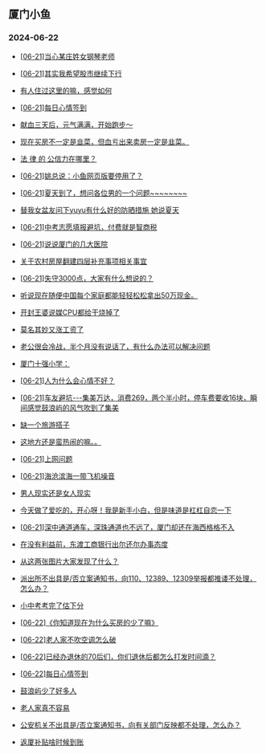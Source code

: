 ## 厦门小鱼 
### 2024-06-22

+ [[06-21]当心某庄姓女钢琴老师](http://bbs.xmfish.com/read-htm-tid-18207774.html)

+ [[06-21]其实我希望股市继续下行](http://bbs.xmfish.com/read-htm-tid-18207835.html)

+ [有人住过这里的嘛，感觉如何](http://bbs.xmfish.com/read-htm-tid-18207937.html)

+ [[06-21]每日心情签到](http://bbs.xmfish.com/read-htm-tid-18207764.html)

+ [献血三天后，元气满满，开始跑步～](http://bbs.xmfish.com/read-htm-tid-18207810.html)

+ [现在买房不一定是韭菜，但血亏出来卖房一定是韭菜。](http://bbs.xmfish.com/read-htm-tid-18208009.html)

+ [法 律 的 公信力在哪里？](http://bbs.xmfish.com/read-htm-tid-18207897.html)

+ [[06-21]姚总说：小鱼网页版要停用了？](http://bbs.xmfish.com/read-htm-tid-18207848.html)

+ [[06-21]夏天到了，想问各位男的一个问题~~~~~~~~](http://bbs.xmfish.com/read-htm-tid-18207950.html)

+ [替我女盆友问下yuyu有什么好的防晒措施
她说夏天](http://bbs.xmfish.com/read-htm-tid-18207841.html)

+ [[06-21]中考志愿填报避坑，付费就是智商税](http://bbs.xmfish.com/read-htm-tid-18207962.html)

+ [[06-21]说说厦门的几大医院](http://bbs.xmfish.com/read-htm-tid-18208064.html)

+ [关于农村房屋翻建四层补充事项相关事宜](http://bbs.xmfish.com/read-htm-tid-18207922.html)

+ [[06-21]失守3000点，大家有什么想说的？](http://bbs.xmfish.com/read-htm-tid-18208085.html)

+ [听说现在随便中国每个家庭都能轻轻松松拿出50万现金。](http://bbs.xmfish.com/read-htm-tid-18208097.html)

+ [开封王婆说媒CPU都给干烧掉了](http://bbs.xmfish.com/read-htm-tid-18207992.html)

+ [莫名其妙又涨工资了](http://bbs.xmfish.com/read-htm-tid-18208152.html)

+ [老公很会冷战，半个月没有说话了，有什么办法可以解决问题](http://bbs.xmfish.com/read-htm-tid-18208209.html)

+ [厦门十强小学：](http://bbs.xmfish.com/read-htm-tid-18208108.html)

+ [[06-21]人为什么会心情不好？](http://bbs.xmfish.com/read-htm-tid-18208017.html)

+ [[06-21]车友避坑---集美万达，消费269，两个半小时，停车费要收16块，瞬间感觉鼓浪屿的风气吹到了集美](http://bbs.xmfish.com/read-htm-tid-18208205.html)

+ [缺一个旅游搭子](http://bbs.xmfish.com/read-htm-tid-18208042.html)

+ [这地方还是蛮热闹的嘛。。](http://bbs.xmfish.com/read-htm-tid-18208172.html)

+ [[06-21]上网问题](http://bbs.xmfish.com/read-htm-tid-18208091.html)

+ [[06-21]海沧滨海一带飞机噪音](http://bbs.xmfish.com/read-htm-tid-18208111.html)

+ [男人现实还是女人现实](http://bbs.xmfish.com/read-htm-tid-18208190.html)

+ [今天做了爱吃的，开心呀！我是新手小白，但是味道是杠杠自恋一下](http://bbs.xmfish.com/read-htm-tid-18208095.html)

+ [[06-21]深中通道通车，深珠通道也不远了，厦门却还在海西格格不入](http://bbs.xmfish.com/read-htm-tid-18208201.html)

+ [在没有利益前，东渡工商银行出尔还尔办事态度](http://bbs.xmfish.com/read-htm-tid-18208218.html)

+ [从这两张图片大家发现了什么？](http://bbs.xmfish.com/read-htm-tid-18208272.html)

+ [派出所不出具是/否立案通知书，向110、12389、12309举报都推诿不处理，怎么办？](http://bbs.xmfish.com/read-htm-tid-18208163.html)

+ [小中考考完了估下分](http://bbs.xmfish.com/read-htm-tid-18208173.html)

+ [[06-22]《你知道现在为什么买房的少了嘛》](http://bbs.xmfish.com/read-htm-tid-18208376.html)

+ [[06-22]老人家不吹空调怎么破](http://bbs.xmfish.com/read-htm-tid-18208300.html)

+ [[06-22]已经办退休的70后们，你们退休后都怎么打发时间滴？](http://bbs.xmfish.com/read-htm-tid-18208489.html)

+ [[06-22]每日心情签到](http://bbs.xmfish.com/read-htm-tid-18208217.html)

+ [鼓浪屿少了好多人](http://bbs.xmfish.com/read-htm-tid-18208383.html)

+ [老人家真不容易](http://bbs.xmfish.com/read-htm-tid-18208484.html)

+ [公安机关不出具是/否立案通知书，向有关部门反映都不处理，怎么办？](http://bbs.xmfish.com/read-htm-tid-18208319.html)

+ [返厦补贴啥时候到账](http://bbs.xmfish.com/read-htm-tid-18208255.html)

